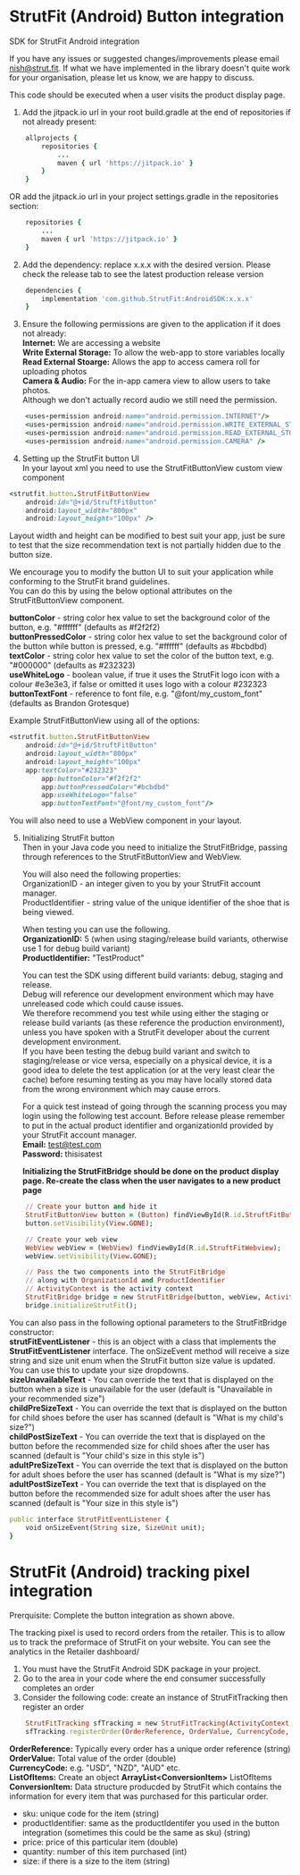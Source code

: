 # StrutFit (Android) Button integration
SDK for StrutFit Android integration

If you have any issues or suggested changes/improvements please email nish@strut.fit. 
If what we have implemented in the library doesn't quite work for your organisation, please let us know, we are happy to discuss.

This code should be executed when a user visits the product display page.


1. Add the jitpack.io url in your root build.gradle at the end of repositories if not already present:
```ruby
	allprojects {
		repositories {
			...
			maven { url 'https://jitpack.io' }
		}
	}
```
OR add the jitpack.io url in your project settings.gradle in the repositories section:
```ruby
	repositories {
		...
		maven { url 'https://jitpack.io' }
	}
``` 
  
2. Add the dependency: replace x.x.x with the desired version. Please check the release tab to see the latest production release version
```ruby
	dependencies {
		implementation 'com.github.StrutFit:AndroidSDK:x.x.x'
	}
```

3. Ensure the following permissions are given to the application if it does not already:  
	**Internet:** We are accessing a website  
	**Write External Storage:** To allow the web-app to store variables locally  
	**Read External Stoarge:** Allows the app to access camera roll for uploading photos  
	**Camera & Audio:** For the in-app camera view to allow users to take photos.  
			Although we don't actually record audio we still need the permission.
```ruby
	<uses-permission android:name="android.permission.INTERNET"/>
	<uses-permission android:name="android.permission.WRITE_EXTERNAL_STORAGE" />
	<uses-permission android:name="android.permission.READ_EXTERNAL_STORAGE" />
	<uses-permission android:name="android.permission.CAMERA" />
```

4. Setting up the StrutFit button UI  
	In your layout xml you need to use the StrutFitButtonView custom view component
```ruby
<strutfit.button.StrutFitButtonView
	android:id="@+id/StruftFitButton"
	android:layout_width="800px"
	android:layout_height="100px" />
```  

Layout width and height can be modified to best suit your app, just be sure to test that the size recommendation text is not partially hidden due to the button size.  

We encourage you to modify the button UI to suit your application while conforming to the StrutFit brand guidelines.  
You can do this by using the below optional attributes on the StrutFitButtonView component.  

**buttonColor** - string color hex value to set the background color of the button, e.g. "#ffffff" (defaults as #f2f2f2)  
**buttonPressedColor** - string color hex value to set the background color of the button while button is pressed, e.g. "#ffffff" (defaults as #bcbdbd)  
**textColor** - string color hex value to set the color of the button text, e.g. "#000000" (defaults as #232323)  
**useWhiteLogo** - boolean value, if true it uses the StrutFit logo icon with a colour #e3e3e3, if false or omitted it uses logo with a colour #232323  
**buttonTextFont** - reference to font file, e.g. "@font/my_custom_font" (defaults as Brandon Grotesque)  

Example StrutFitButtonView using all of the options:
```ruby
<strutfit.button.StrutFitButtonView
	android:id="@+id/StruftFitButton"
	android:layout_width="800px"
	android:layout_height="100px"
	app:textColor="#232323"
        app:buttonColor="#f2f2f2"
        app:buttonPressedColor="#bcbdbd"
        app:useWhiteLogo="false"
        app:buttonTextFont="@font/my_custom_font"/>
```  

You will also need to use a WebView component in your layout.  
	
5. Initializing StrutFit button  
	Then in your Java code you need to initialize the StrutFitBridge, passing through references to the StrutFitButtonView and WebView.  

	You will also need the following properties:  
	OrganizationID - an integer given to you by your StrutFit account manager.  
	ProductIdentifier  - string value of the unique identifier of the shoe that is being viewed.  

	When testing you can use the following.  
	**OrganizationID:** 5 (when using staging/release build variants, otherwise use 1 for debug build variant)  
	**ProductIdentifier:** "TestProduct" 
	
	You can test the SDK using different build variants: debug, staging and release.  
	Debug will reference our development environment which may have unreleased code which could cause issues.  
	We therefore recommend you test while using either the staging or release build variants (as these reference the production environment), unless you have spoken with a StrutFit developer about the current development environment.  
	If you have been testing the debug build variant and switch to staging/release or vice versa, especially on a physical device, it is a good idea to delete the test application (or at the very least clear the cache) before resuming testing as you may have locally stored data from the wrong environment which may cause errors.  

	For a quick test instead of going through the scanning process you may login using the following test account. 
	Before release please remember to put in the actual product identifier and organizationId provided by your StrutFit account manager.  
	**Email:** test@test.com  
	**Password:** thisisatest  

	**Initializing the StrutFitBridge should be done on the product display page.
	Re-create the class when the user navigates to a new product page**

```ruby
	// Create your button and hide it
	StrutFitButtonView button = (Button) findViewById(R.id.StruftFitButton);
	button.setVisibility(View.GONE);

	// Create your web view
	WebView webView = (WebView) findViewById(R.id.StruftFitWebview);
	webView.setVisibility(View.GONE);

	// Pass the two components into the StrutFitBridge
	// along with OrganizationId and ProductIdentifier
	// ActivityContext is the activity context  
	StrutFitBridge bridge = new StrutFitBridge(button, webView, ActivityContext, OrganizationID, ProductIdentifier);
	bridge.initializeStrutFit();
```
You can also pass in the following optional parameters to the StrutFitBridge constructor:  
**strutFitEventListener** - this is an object with a class that implements the **StrutFitEventListener** interface. The onSizeEvent method will receive a size string and size unit enum when the StrutFit button size value is updated. You can use this to update your size dropdowns.   
**sizeUnavailableText** - You can override the text that is displayed on the button when a size is unavailable for the user (default is "Unavailable in your recommended size")  
**childPreSizeText** - You can override the text that is displayed on the button for child shoes before the user has scanned (default is "What is my child's size?")  
**childPostSizeText** - You can override the text that is displayed on the button before the recommended size for child shoes after the user has scanned (default is "Your child's size in this style is")  
**adultPreSizeText** - You can override the text that is displayed on the button for adult shoes before the user has scanned  (default is "What is my size?")  
**adultPostSizeText** - You can override the text that is displayed on the button before the recommended size for adult shoes after the user has scanned (default is "Your size in this style is")  
 
```ruby
public interface StrutFitEventListener {
    void onSizeEvent(String size, SizeUnit unit);
}

```

# StrutFit (Android) tracking pixel integration
Prerquisite: Complete the button integration as shown above.

The tracking pixel is used to record orders from the retailer. This is to allow us to track the preformace of StrutFit on your website.
You can see the analytics in the Retailer dashboard/

1. You must have the StrutFit Android SDK package in your project.
2. Go to the area in your code where the end consumer successfully completes an order
3. Consider the following code: create an instance of StrutFitTracking then register an order

```ruby
	StrutFitTracking sfTracking = new StrutFitTracking(ActivityContext, OrganizationID);
	sfTracking.registerOrder(OrderReference, OrderValue, CurrencyCode, ListOfItems);
```
**OrderReference:** Typically every order has a unique order reference (string)  
**OrderValue:** Total value of the order (double)  
**CurrencyCode:** e.g. "USD", "NZD", "AUD" etc.  
**ListOfItems:** Create an object **ArrayList&lt;ConversionItem&gt;** ListOfItems  
**ConversionItem:** Data structure producded by StrutFit which contains the information for every item that was purchased for this particular order.  
* sku: unique code for the item (string)  
* productIdentifier: same as the productIdentifer you used in the button integration (sometimes this could be the same as sku) (string)  
* price: price of this particular item (double)  
* quantity: number of this item purchased (int)  
* size: if there is a size to the item (string)
	
